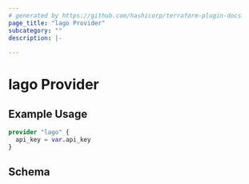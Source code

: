 ```yaml
---
# generated by https://github.com/hashicorp/terraform-plugin-docs
page_title: "lago Provider"
subcategory: ""
description: |-
  
---
```


# lago Provider



## Example Usage

```terraform
provider "lago" {
  api_key = var.api_key
}
```

<!-- schema generated by tfplugindocs -->
## Schema
